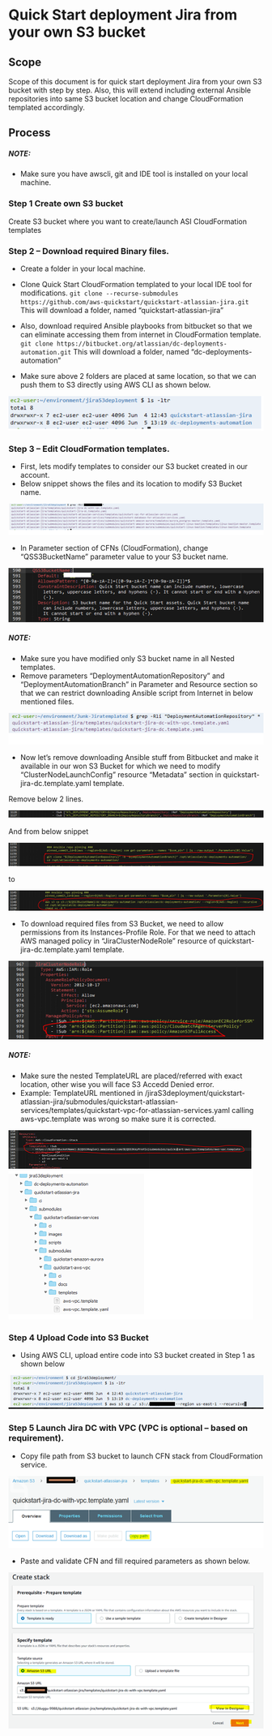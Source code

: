 # Quick Start deployment Jira from your own S3 bucket
## Scope
Scope of this document is for quick start deployment Jira from your own S3 bucket with step by step. Also, this will extend including external Ansible repositories into same S3 bucket location and change CloudFormation templated accordingly. 

## Process
##### NOTE: 
* Make sure you have awscli, git and IDE tool is installed on your local machine.

### Step 1 Create own S3 bucket
Create S3 bucket where you want to create/launch ASI CloudFormation templates

### Step 2 – Download required Binary files.
* Create a folder in your local machine.
* Clone Quick Start CloudFormation templated to your local IDE tool for modifications. 
`git clone --recurse-submodules https://github.com/aws-quickstart/quickstart-atlassian-jira.git`
This will download a folder, named “quickstart-atlassian-jira”

* Also, download required Ansible playbooks from bitbucket so that we can eliminate accessing them from internet in CloudFormation template.
`git clone https://bitbucket.org/atlassian/dc-deployments-automation.git`
This will download a folder, named “dc-deployments-automation”
* Make sure above 2 folders are placed at same location, so that we can push them to S3 directly using AWS CLI as shown below.

![alt text](https://github.com/duggu-reddy/junkFiles/blob/master/file1.png)

### Step 3 – Edit CloudFormation templates. 
* First, lets modify templates to consider our S3 bucket created in our account. 
* Below snippet shows the files and its location to modify S3 Bucket name. 

![alt text](https://github.com/duggu-reddy/junkFiles/blob/master/file2.png)

* In Parameter section of CFNs (CloudFormation), change “QSS3BucketName” parameter value to your S3 bucket name.

![alt text](https://github.com/duggu-reddy/junkFiles/blob/master/file3.png)

##### NOTE: 
* Make sure you have modified only S3 bucket name in all Nested templates.
* Remove parameters “DeploymentAutomationRepository” and “DeploymentAutomationBranch” in Parameter and Resource section so that we can restrict downloading Ansible script from Internet in below mentioned files. 

![alt text](https://github.com/duggu-reddy/junkFiles/blob/master/file4.png)

* Now let’s remove downloading Ansible stuff from Bitbucket and make it available in our won S3 Bucket for which we need to modify “ClusterNodeLaunchConfig” resource “Metadata” section in quickstart-jira-dc.template.yaml template.

Remove below 2 lines. 

![alt text](https://github.com/duggu-reddy/junkFiles/blob/master/file5.png)

And from below snippet

![alt text](https://github.com/duggu-reddy/junkFiles/blob/master/file6.png)

to

![alt text](https://github.com/duggu-reddy/junkFiles/blob/master/file7.png)

* To download required files from S3 Bucket, we need to allow permissions from its Instances-Profile Role. For that we need to attach AWS managed policy in “JiraClusterNodeRole” resource of quickstart-jira-dc.template.yaml template.

![alt text](https://github.com/duggu-reddy/junkFiles/blob/master/file8.png)


##### NOTE: 
* Make sure the nested TemplateURL are placed/referred with exact location, other wise you will face S3 Accedd Denied error. 
* Example: TemplateURL mentioned in /jiraS3deployment/quickstart-atlassian-jira/submodules/quickstart-atlassian-services/templates/quickstart-vpc-for-atlassian-services.yaml calling aws-vpc.template was wrong so make sure it is corrected.

![alt text](https://github.com/duggu-reddy/junkFiles/blob/master/file9.png)


### Step 4 Upload Code into S3 Bucket
* Using AWS CLI, upload entire code into S3 bucket created in Step 1 as shown below

![alt text](https://github.com/duggu-reddy/junkFiles/blob/master/file10.png)

### Step 5 Launch Jira DC with VPC (VPC is optional – based on requirement). 
* Copy file path from S3 bucket to launch CFN stack from CloudFormation service.

![alt text](https://github.com/duggu-reddy/junkFiles/blob/master/file11.png)


* Paste and validate CFN and fill required parameters as shown below. 

![alt text](https://github.com/duggu-reddy/junkFiles/blob/master/file12.png)


